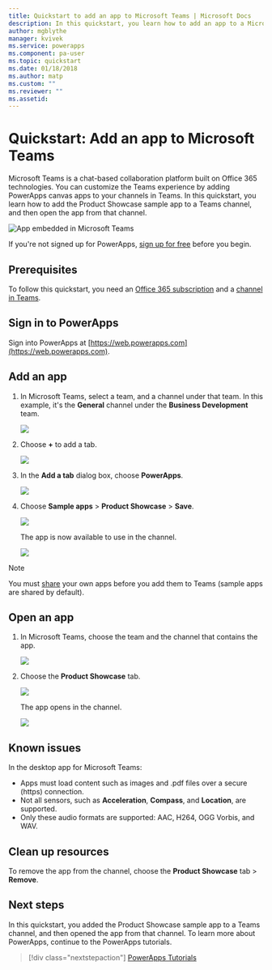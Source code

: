 ```yaml
---
title: Quickstart to add an app to Microsoft Teams | Microsoft Docs
description: In this quickstart, you learn how to add an app to a Microsoft Teams channel so that people you've shared the app with can open it in that channel.
author: mgblythe
manager: kvivek
ms.service: powerapps
ms.component: pa-user
ms.topic: quickstart
ms.date: 01/18/2018
ms.author: matp
ms.custom: ""
ms.reviewer: ""
ms.assetid: 
---
```


# Quickstart: Add an app to Microsoft Teams

Microsoft Teams is a chat-based collaboration platform built on Office 365 technologies. You can customize the Teams experience by adding PowerApps canvas apps to your channels in Teams. In this quickstart, you learn how to add the Product Showcase sample app to a Teams channel, and then open the app from that channel. 

![App embedded in Microsoft Teams](./media/open-app-embedded-in-teams/embedded-app.png)

If you're not signed up for PowerApps, [sign up for free](https://web.powerapps.com/signup?redirect=marketing&email=) before you begin.

## Prerequisites

To follow this quickstart, you need an [Office 365 subscription](https://signup.microsoft.com/Signup?OfferId=467eab54-127b-42d3-b046-3844b860bebf&dl=O365_BUSINESS_PREMIUM&ali=1) and a [channel in Teams](https://www.youtube.com/watch?v=he2f1quaR7M).

## Sign in to PowerApps

Sign into PowerApps at [https://web.powerapps.com](https://web.powerapps.com).

## Add an app

1. In Microsoft Teams, select a team, and a channel under that team. In this example, it's the **General** channel under the **Business Development** team.

    ![](./media/open-app-embedded-in-teams/teams-select-channel.png)

2. Choose **+** to add a tab.

    ![](./media/open-app-embedded-in-teams/teams-add-tab.png)

3. In the **Add a tab** dialog box, choose **PowerApps**.

    ![](./media/open-app-embedded-in-teams/add-a-tab.png)

4. Choose **Sample apps** > **Product Showcase** > **Save**.

    ![](./media/open-app-embedded-in-teams/select-an-app.png)

    The app is now available to use in the channel.

    ![](./media/open-app-embedded-in-teams/app-in-channel.png)

> [!NOTE]
> You must [share](../maker/canvas-apps/share-app.md) your own apps before you add them to Teams (sample apps are shared by default).

## Open an app

1. In Microsoft Teams, choose the team and the channel that contains the app.

    ![](./media/open-app-embedded-in-teams/teams-select-channel.png)

2. Choose the **Product Showcase** tab.

    ![](./media/open-app-embedded-in-teams/open-tab.png)

    The app opens in the channel.

    ![](./media/open-app-embedded-in-teams/app-in-channel.png)

## Known issues

In the desktop app for Microsoft Teams:

* Apps must load content such as images and .pdf files over a secure (https) connection.
* Not all sensors, such as **Acceleration**, **Compass**, and **Location**, are supported.
* Only these audio formats are supported: AAC, H264, OGG Vorbis, and WAV.

## Clean up resources

To remove the app from the channel, choose the **Product Showcase** tab > **Remove**.

## Next steps

In this quickstart, you added the Product Showcase sample app to a Teams channel, and then opened the app from that channel. To learn more about PowerApps, continue to the PowerApps tutorials.

> [!div class="nextstepaction"]
> [PowerApps Tutorials](../maker/canvas-apps/get-started-create-from-blank.md)
